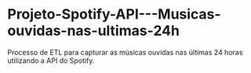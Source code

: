 # Projeto-Spotify-API---Musicas-ouvidas-nas-ultimas-24h
Processo de ETL para capturar as músicas ouvidas nas últimas 24 horas utilizando a API do Spotify.
